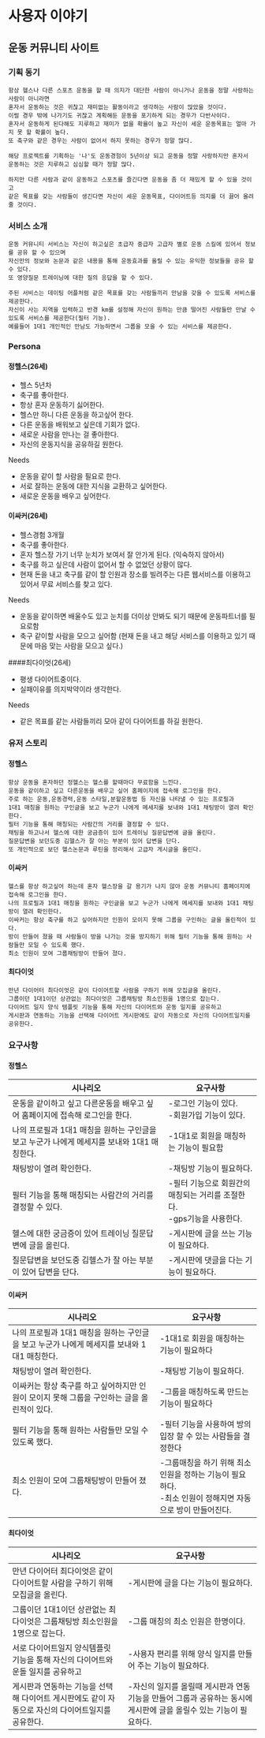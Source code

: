 # 사용자 이야기

## 운동 커뮤니티 사이트

### 기획 동기
    항상 헬스나 다른 스포츠 운동을 할 때 의지가 대단한 사람이 아니거나 운동을 정말 사랑하는 사람이 아니라면
    혼자서 운동하는 것은 귀찮고 재미없는 활동이라고 생각하는 사람이 많았을 것이다. 
    이럴 경우 밖에 나가기도 귀찮고 계획해둔 운동을 포기하게 되는 경우가 다반사이다.
    혼자서 운동하게 된다해도 지루하고 재미가 없을 확율이 높고 자신이 세운 운동목표는 얼마 가지 못 할 확률이 높다.
    또 축구와 같은 경우는 사람이 없어서 하지 못하는 경우가 정말 많다.
    
    해당 프로젝트를 기획하는 '나'도 운동경험이 5년이상 되고 운동을 정말 사랑하지만 혼자서 운동하는 것은 지루하고 심심할 때가 정말 많다.

    하지만 다른 사람과 같이 운동하고 스포츠를 즐긴다면 운동을 좀 더 재밌게 할 수 있을 것이고 
    같은 목표를 갖는 사람들이 생긴다면 자신이 세운 운동목표, 다이어트등 의지를 더 끓어 올려줄 것이다.

### 서비스 소개
    운동 커뮤니티 서비스는 자신이 하고싶은 초급자 중급자 고급자 별로 운동 스킬에 있어서 정보를 공유 할 수 있으며 
    자신만의 정보와 논문과 같은 내용을 통해 운동효과를 올릴 수 있는 유익한 정보들을 공유 할 수 있다.
    또 영양질문 트레이닝에 대한 질의 응답을 할 수 있다. 
    
    주된 서비스는 데이팅 어플처럼 같은 목표를 갖는 사람들끼리 만남을 갖을 수 있도록 서비스를 제공한다.
    자신이 사는 지역을 입력하고 반경 km를 설정해 자신이 원하는 만큼 떨어진 사람들만 만날 수 있도록 서비스를 제공한다(필터 기능).
    예를들어 1대1 개인적인 만남도 가능하면서 그룹을 모을 수 있는 서비스를 제공한다.

### Persona
#### 정헬스(26세)
- 헬스 5년차
- 축구를 좋아한다.
- 항상 혼자 운동하기 싫어한다.
- 헬스만 하니 다른 운동을 하고싶어 한다.
- 다른 운동을 배워보고 싶은데 기회가 없다.
- 새로운 사람을 만나는 걸 좋아한다.
- 자신의 운동지식을 공유하길 원한다.

Needs
- 운동을 같이 할 사람을 필요로 한다.
- 서로 잘하는 운동에 대한 지식을 교환하고 싶어한다.
- 새로운 운동을 배우고 싶어한다.


#### 이싸커(26세)
- 헬스경험 3개월
- 축구를 좋아한다.
- 혼자 헬스장 가기 너무 눈치가 보여서 잘 안가게 된다. (익숙하지 않아서)
- 축구를 하고 싶은데 사람이 없어서 할 수 없었던 상황이 많다.
- 현재 돈을 내고 축구를 같이 할 인원과 장소를 빌려주는 다른 웹서비스를 이용하고 있어서 무료 서비스를 찾고 있다.
    
Needs
- 운동을 같이하면 배울수도 있고 눈치를 더이상 안봐도 되기 때문에 운동파트너를 필요로함
- 축구 같이할 사람을 모으고 싶어함 (현재 돈을 내고 해당 서비스를 이용하고 있기 때문에 마음 맞는 사람을 모으고 싶다.)

####최다이엇(26세)
- 평생 다이어트중이다.
- 실패이유를 의지박약이라 생각한다.

Needs
- 같은 목표를 같는 사람들끼리 모아 같이 다이어트를 하길 원한다.

### 유저 스토리

#### 정헬스
    항상 운동을 혼자하던 정헬스는 헬스를 할때마다 무료함을 느낀다. 
    운동을 같이하고 싶고 다른운동을 배우고 싶어 홈페이지에 접속해 로그인을 한다.
    주로 하는 운동,운동경력,운동 스타일,분할운동법 등 자신을 나타낼 수 있는 프로필과 
    1대1 매칭을 원하는 구인글을 보고 누군가 나에게 메세지를 보내와 1대1 채팅방이 열려 확인한다.
    필터 기능을 통해 매칭되는 사람간의 거리를 결정할 수 있다.
    채팅을 하고나서 헬스에 대한 궁금증이 있어 트레이닝 질문답변에 글을 올린다.
    질문답변을 보던도중 김헬스가 잘 아는 부분이 있어 답변을 단다.
    또 개인적으로 보던 헬스논문과 루틴을 정리해서 고급자 게시글을 올린다.
    
#### 이싸커
    헬스를 항상 하고싶어 하는데 혼자 헬스장을 갈 용기가 나지 않아 운동 커뮤니티 홈페이지에 접속해 로그인을 한다.
    나의 프로필과 1대1 매칭을 원하는 구인글을 보고 누군가 나에게 메세지를 보내와 1대1 채팅방이 열려 확인한다.
    이싸커는 항상 축구를 하고 싶어하지만 인원이 모이지 못해 그룹을 구인하는 글을 올린적이 있다.
    방이 만들어 졌을 때 사람들이 방을 나가는 것을 방지하기 위해 필터 기능을 통해 원하는 사람들만 모일 수 있도록 했다.
    최소 인원이 모여 그룹채팅방이 만들어 졌다.

#### 최다이엇
    만년 다이어터 최다이엇은 같이 다이어트할 사람을 구하기 위해 모집글을 올린다.
    그룹이던 1대1이던 상관없는 최다이엇은 그룹채팅방 최소인원을 1명으로 잡는다.
    다이어트 일지 양식 템플릿 기능을 통해 자신의 다이어트와 운동 일지를 공유하고
    게시판과 연동하는 기능을 선택해 다이어트 게시판에도 같이 자동으로 자신의 다이어트일지를 공유한다.
    
### 요구사항
#### 정헬스
|시나리오|요구사항|
|---|---|
|운동을 같이하고 싶고 다른운동을 배우고 싶어 홈페이지에 접속해 로그인을 한다.|-로그인 기능이 있다.<br/> -회원가입 기능이 있다.|
|나의 프로필과 1대1 매칭을 원하는 구인글을 보고 누군가 나에게 메세지를 보내와 1대1 매칭한다.|-1대1로 회원을 매칭하는 기능이 필요함 |
|채팅방이 열려 확인한다.|-채팅방 기능이 필요하다.|
|필터 기능을 통해 매칭되는 사람간의 거리를 결정할 수 있다.|-필터 기능으로 회원간의 매칭되는 거리를 조절한다. <br/> -gps기능을 사용한다.|
|헬스에 대한 궁금증이 있어 트레이닝 질문답변에 글을 올린다.|-게시판에 글을 쓰는 기능이 필요하다.|
|질문답변을 보던도중 김헬스가 잘 아는 부분이 있어 답변을 단다.|-게시판에 댓글을 다는 기능이 필요하다.|

#### 이싸커
|시나리오|요구사항|
|---|---|
|나의 프로필과 1대1 매칭을 원하는 구인글을 보고 누군가 나에게 메세지를 보내와 1대1 매칭한다.|-1대1로 회원을 매칭하는 기능이 필요하다 |
|채팅방이 열려 확인한다.|-채팅방 기능이 필요하다.|
|이싸커는 항상 축구를 하고 싶어하지만 인원이 모이지 못해 그룹을 구인하는 글을 올린적이 있다.|-그룹을 매칭하도록 만드는 기능이 필요하다|
|필터 기능을 통해 원하는 사람들만 모일 수 있도록 했다.|-필터 기능을 사용하여 방의 입장 할 수 있는 사람들을 결정한다|
|최소 인원이 모여 그룹채팅방이 만들어 졌다.|-그룹매칭을 하기 위해 최소 인원을 정하는 기능이 필요하다.<br/> -최소 인원이 정해지면 자동으로 방이 만들어진다.|

#### 최다이엇
|시나리오|요구사항|
|---|---|
|만년 다이어터 최다이엇은 같이 다이어트할 사람을 구하기 위해 모집글을 올린다.| -게시판에 글을 다는 기능이 필요하다.|
|그룹이던 1대1이던 상관없는 최다이엇은 그룹채팅방 최소인원을 1명으로 잡는다.| -그룹 매칭의 최소 인원은 한명이다.|
|서로 다이어트일지 양식템플릿 기능을 통해 자신의 다이어트와 운돌 일지를 공유하고| -사용자 편리를 위해 양식 일지를 만들어 주는 기능이 필요하다.|
|게시판과 연동하는 기능을 선택해 다이어트 게시판에도 같이 자동으로 자신의 다이어트일지를 공유한다.| -자신의 일지를 올릴때 게시판과 연동기능을 만들어 그룹과 공유하는 동시에 게시판에 글을 올릴수 있는 기능이 필요하다.|

